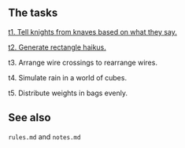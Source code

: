 ## The tasks

[t1. Tell knights from knaves based on what they say.](https://github.com/masak/p6cc2012/tree/master/t1/reviews)

[t2. Generate rectangle haikus.](https://github.com/masak/p6cc2012/tree/master/t2/reviews)

t3. Arrange wire crossings to rearrange wires.

t4. Simulate rain in a world of cubes.

t5. Distribute weights in bags evenly.

## See also

`rules.md` and `notes.md`
